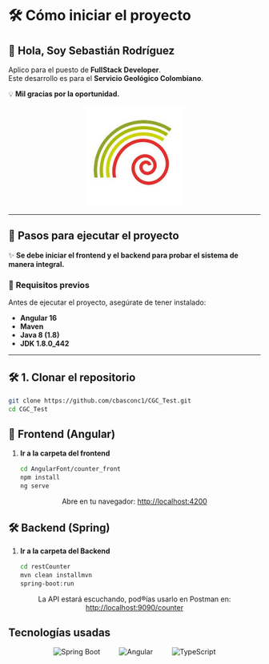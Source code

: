 # 🛠️ Cómo iniciar el proyecto

## 👋 Hola, Soy Sebastián Rodríguez
Aplico para el puesto de **FullStack Developer**.  
Este desarrollo es para el **Servicio Geológico Colombiano**.  

💡 **Mil gracias por la oportunidad.**  

<p align="center">
  <img src="https://raw.githubusercontent.com/cbasconc1/CGC_Test/main/sgc.jpg" alt="Descripción de la imagen" width="200">
</p>

---

## 🚀 Pasos para ejecutar el proyecto

✨ **Se debe iniciar el frontend y el backend para probar el sistema de manera integral.**  

### 📌 **Requisitos previos**
Antes de ejecutar el proyecto, asegúrate de tener instalado:  
- **Angular 16**  
- **Maven**  
- **Java 8 (1.8)**  
- **JDK 1.8.0_442**  

---

## 🛠️ **1. Clonar el repositorio**
```bash
git clone https://github.com/cbasconc1/CGC_Test.git
cd CGC_Test
```
## 🎨 Frontend (Angular)

1. **Ir a la carpeta del frontend**  
   ```bash
   cd AngularFont/counter_front
   npm install
   ng serve
   ```
<div align="center"> Abre en tu navegador: <a href="http://localhost:4200">http://localhost:4200</a> </div>

## 🛠️ Backend (Spring)

1. **Ir a la carpeta del Backend**
   ```bash
   cd restCounter
   mvn clean installmvn
   spring-boot:run
   ```
<div align="center"> La API estará escuchando, pod®ías usarlo en Postman en: <a href="http://localhost:9090/counter">http://localhost:9090/counter</a> </div>


<h2 align="left">Tecnologías usadas</h2>

<p align="center">
  <img src="https://cdn.jsdelivr.net/gh/devicons/devicon/icons/spring/spring-original.svg" height="50" alt="Spring Boot"/>
  <img width="30"/>
  <img src="https://cdn.jsdelivr.net/gh/devicons/devicon/icons/angularjs/angularjs-original.svg" height="50" alt="Angular"/>
  <img width="30"/>
  <img src="https://cdn.jsdelivr.net/gh/devicons/devicon/icons/typescript/typescript-original.svg" height="50" alt="TypeScript"/>
</p>
